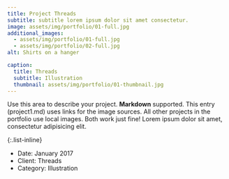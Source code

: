```yaml
---
title: Project Threads
subtitle: subtitle lorem ipsum dolor sit amet consectetur.
image: assets/img/portfolio/01-full.jpg
additional_images:
  - assets/img/portfolio/01-full.jpg
  - assets/img/portfolio/02-full.jpg
alt: Shirts on a hanger

caption:
  title: Threads
  subtitle: Illustration
  thumbnail: assets/img/portfolio/01-thumbnail.jpg
---
```

Use this area to describe your project. **Markdown** supported. This entry (project1.md) uses links for the image sources. All other projects in the portfolio use local images. Both work just fine! Lorem ipsum dolor sit amet, consectetur adipisicing elit. 

{:.list-inline}
- Date: January 2017
- Client: Threads
- Category: Illustration

